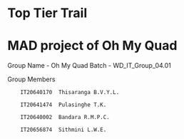 # Top Tier Trail


# MAD project of Oh My Quad



Group Name - Oh My Quad
Batch - WD_IT_Group_04.01

Group Members

        IT20640170	Thisaranga B.V.Y.L.
        
        IT20641474	Pulasinghe T.K.
        
        IT20640002	Bandara R.M.P.C.
        
        IT20656874	Sithmini L.W.E.
